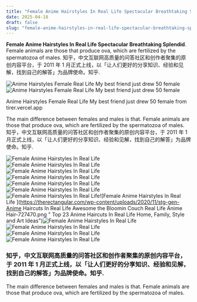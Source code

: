 ```yaml
---
title: "Female Anime Hairstyles In Real Life Spectacular Breathtaking Splendid"
date: 2025-04-18
draft: false
slug: "female-anime-hairstyles-in-real-life-spectacular-breathtaking-splendid" 
---
```


**Female Anime Hairstyles In Real Life Spectacular Breathtaking Splendid**. Female animals are those that produce ova, which are fertilized by the spermatozoa of males. 知乎，中文互联网高质量的问答社区和创作者聚集的原创内容平台，于 2011 年 1 月正式上线，以「让人们更好的分享知识、经验和见解，找到自己的解答」为品牌使命。知乎.

![Anime Hairstyles Female Real Life My best friend just drew 50 female](https://i.pinimg.com/originals/89/2c/4c/892c4c62a036d5173d5c8e3bfe100ad9.jpg)![Anime Hairstyles Female Real Life My best friend just drew 50 female](https://i.pinimg.com/originals/89/2c/4c/892c4c62a036d5173d5c8e3bfe100ad9.jpg)

Anime Hairstyles Female Real Life My best friend just drew 50 female from tirer.vercel.app

The main difference between females and males is that. Female animals are those that produce ova, which are fertilized by the spermatozoa of males. 知乎，中文互联网高质量的问答社区和创作者聚集的原创内容平台，于 2011 年 1 月正式上线，以「让人们更好的分享知识、经验和见解，找到自己的解答」为品牌使命。知乎.

![Female Anime Hairstyles In Real Life ](https://i.pinimg.com/originals/89/2c/4c/892c4c62a036d5173d5c8e3bfe100ad9.jpg " Anime Hairstyles Female Real Life My best friend just drew 50 female")![Female Anime Hairstyles In Real Life ](https://cdnb.artstation.com/p/assets/images/images/036/197/985/large/aurthur-cayley-main.jpg?1617005619 " Anime Hairstyles Real Life 7 Anime Inspired Long Hair vrogue.co")![Female Anime Hairstyles In Real Life ](https://i.pinimg.com/originals/a2/88/8f/a2888f81ff1dd104d271cf56437f87fc.jpg " Best 25+ Anime hairstyles in real life ideas on Pinterest")![Female Anime Hairstyles In Real Life ](https://blogger.googleusercontent.com/img/proxy/AVvXsEght8sR9B1DOMPX7z4TBRXkXjJbsr3lDqWWLE7RNWQQWrjhyphenhyphenJ48nBTu9mxxhIJFDhvefllPl-T86TY-j-1kVk0Y51-upo64z2xD10y_PVxAnp84FX8EjeP8gvc9WyeF5SxUE1TXZWsIiHQIhU-kK4dHiG3iGyJLVK9CYcAD7W-UdHSPXf7YDKZiAxlyZB62n5wgSOtB30ADokA-5fDOYrjfQ5EE7RthcXyTD1abDgJVeCNz_rYKD6plL7Cf4LMq0FJ_we3Iz8P9aJ_kdMb1b5_c8fkrewe79sNhqQlXkUJ1EbByVQ=s0-d-rw " Anime Hairstyles Girl In Real Life")![Female Anime Hairstyles In Real Life ](https://i1.wp.com/i.pinimg.com/564x/dd/2e/12/dd2e121a39a48db1e08dd011ce3d73d9.jpg " Anime Hairstyles In Real Life Female Hairstyles An Important Element")![Female Anime Hairstyles In Real Life ](https://i.pinimg.com/736x/94/11/f1/9411f13600cdf0e4c0b0e5b3fe1bc434.jpg " Short Anime Hairstyles In Real Life")![Female Anime Hairstyles In Real Life ](https://i.ytimg.com/vi/vZF3-DChTxk/maxresdefault.jpg " Anime Hairstyles For Girls In Real Life")![Female Anime Hairstyles In Real Life ](https://therectangular.com/wp-content/uploads/2020/11/stg-gen-Anime Haircuts In Real Life Awesome the Bloomin Couch Real Life Anime Hair-727470.png " Top 23 Anime Haircuts In Real Life Home, Family, Style and Art Ideas")![Female Anime Hairstyles In Real Life ](https://i.pinimg.com/736x/b8/51/24/b8512471e68fd06b51e833473a616b1d.jpg " Anime Hairstyles In Real Life Goku vegeta and radish have one of the")![Female Anime Hairstyles In Real Life ](https://i.pinimg.com/originals/05/7f/6d/057f6dcbdc266a0cc0067c06661db792.jpg " Anime Hairstyles In Real Life Resultado de imagen para cool anime")![Female Anime Hairstyles In Real Life ](https://cdn.openart.ai/stable_diffusion/8b4c8180fe9a23fc8fca741bafd14079c78b29ec_2000x2000.webp " Anime Hairstyles In Real Life 1000 Images About Anime vrogue.co")![Female Anime Hairstyles In Real Life ](https://i.pinimg.com/originals/3c/5a/f6/3c5af6eb4e3380b79ea373aa0e268a4c.jpg " cute & easy anime inspired daily hairstyles 😳💗💖 (paradise kiss")

### 知乎，中文互联网高质量的问答社区和创作者聚集的原创内容平台，于 2011 年 1 月正式上线，以「让人们更好的分享知识、经验和见解，找到自己的解答」为品牌使命。知乎.

The main difference between females and males is that. Female animals are those that produce ova, which are fertilized by the spermatozoa of males.